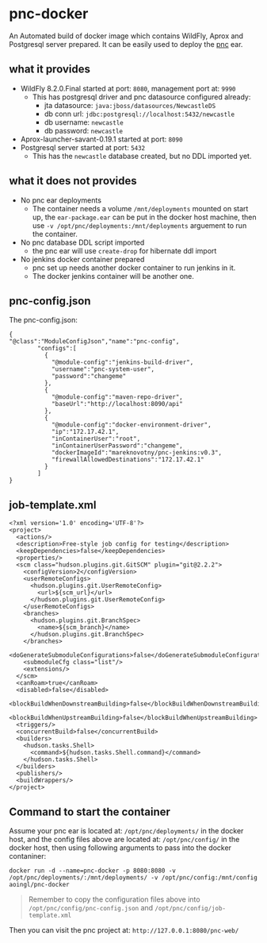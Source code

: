 # pnc-docker
An Automated build of docker image which contains WildFly, Aprox and Postgresql server prepared.
It can be easily used to deploy the [pnc](https://github.com/project-ncl/pnc) ear.

## what it provides

   * WildFly 8.2.0.Final started at port: `8080`, management port at: `9990`
      * This has postgresql driver and pnc datasource configured already:
         * jta datasource: `java:jboss/datasources/NewcastleDS`
         * db conn url: `jdbc:postgresql://localhost:5432/newcastle`
         * db username: `newcastle`
         * db password: `newcastle`
   * Aprox-launcher-savant-0.19.1 started at port: `8090`
   * Postgresql server started at port: `5432`
      * This has the `newcastle` database created, but no DDL imported yet.

## what it does not provides

   * No pnc ear deployments
      * The container needs a volume `/mnt/deployments` mounted on start up, the `ear-package.ear` can be put in
      the docker host machine, then use `-v /opt/pnc/deployments:/mnt/deployments` arguement to run the container.
   * No pnc database DDL script imported
      * the pnc ear will use `create-drop` for hibernate ddl import
   * No jenkins docker container prepared
      * pnc set up needs another docker container to run jenkins in it.
      * The docker jenkins container will be another one.
   

## pnc-config.json

The pnc-config.json:

```
{
"@class":"ModuleConfigJson","name":"pnc-config",
        "configs":[
          {
            "@module-config":"jenkins-build-driver",
            "username":"pnc-system-user",
            "password":"changeme"
          },
          {
            "@module-config":"maven-repo-driver",
            "baseUrl":"http://localhost:8090/api"
          },
          {
            "@module-config":"docker-environment-driver",
            "ip":"172.17.42.1",
            "inContainerUser":"root",
            "inContainerUserPassword":"changeme",
            "dockerImageId":"mareknovotny/pnc-jenkins:v0.3",
            "firewallAllowedDestinations":"172.17.42.1"
          }
        ]
}
```

## job-template.xml

```
<?xml version='1.0' encoding='UTF-8'?>
<project>
  <actions/>
  <description>Free-style job config for testing</description>
  <keepDependencies>false</keepDependencies>
  <properties/>
  <scm class="hudson.plugins.git.GitSCM" plugin="git@2.2.2">
    <configVersion>2</configVersion>
    <userRemoteConfigs>
      <hudson.plugins.git.UserRemoteConfig>
        <url>${scm_url}</url>
      </hudson.plugins.git.UserRemoteConfig>
    </userRemoteConfigs>
    <branches>
      <hudson.plugins.git.BranchSpec>
        <name>${scm_branch}</name>
      </hudson.plugins.git.BranchSpec>
    </branches>
    <doGenerateSubmoduleConfigurations>false</doGenerateSubmoduleConfigurations>
    <submoduleCfg class="list"/>
    <extensions/>
  </scm>
  <canRoam>true</canRoam>
  <disabled>false</disabled>
  <blockBuildWhenDownstreamBuilding>false</blockBuildWhenDownstreamBuilding>
  <blockBuildWhenUpstreamBuilding>false</blockBuildWhenUpstreamBuilding>
  <triggers/>
  <concurrentBuild>false</concurrentBuild>
  <builders>
    <hudson.tasks.Shell>
      <command>${hudson.tasks.Shell.command}</command>
    </hudson.tasks.Shell>
  </builders>
  <publishers/>
  <buildWrappers/>
</project>
```

## Command to start the container

Assume your pnc ear is located at: `/opt/pnc/deployments/` in the docker host,
and the config files above are located at: `/opt/pnc/config/` in the docker host,
then using following arguments to pass into the docker contaniner:

`docker run -d --name=pnc-docker -p 8080:8080 -v /opt/pnc/deployments/:/mnt/deployments/ -v /opt/pnc/config:/mnt/config aoingl/pnc-docker`


> Remember to copy the configuration files above into `/opt/pnc/config/pnc-config.json` and `/opt/pnc/config/job-template.xml`

Then you can visit the pnc project at: `http://127.0.0.1:8080/pnc-web/`
